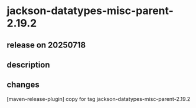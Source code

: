 # jackson-datatypes-misc-parent-2.19.2

## release on 20250718
## description
## changes
[maven-release-plugin] copy for tag jackson-datatypes-misc-parent-2.19.2

